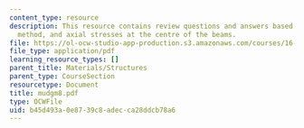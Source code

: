 ```yaml
---
content_type: resource
description: This resource contains review questions and answers based on Macaulay's
  method, and axial stresses at the centre of the beams.
file: https://ol-ocw-studio-app-production.s3.amazonaws.com/courses/16-01-unified-engineering-i-ii-iii-iv-fall-2005-spring-2006/b45d493a0e8739c8adecca28ddcb78a6_mudgm8.pdf
file_type: application/pdf
learning_resource_types: []
parent_title: Materials/Structures
parent_type: CourseSection
resourcetype: Document
title: mudgm8.pdf
type: OCWFile
uid: b45d493a-0e87-39c8-adec-ca28ddcb78a6
---
```

